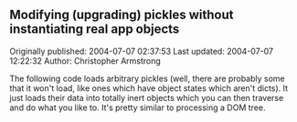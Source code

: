 ## Modifying (upgrading) pickles without instantiating real app objects

Originally published: 2004-07-07 02:37:53
Last updated: 2004-07-07 12:22:32
Author: Christopher Armstrong

The following code loads arbitrary pickles (well, there are probably some that it won't load, like ones which have object states which aren't dicts). It just loads their data into totally inert objects which you can then traverse and do what you like to. It's pretty similar to processing a DOM tree.